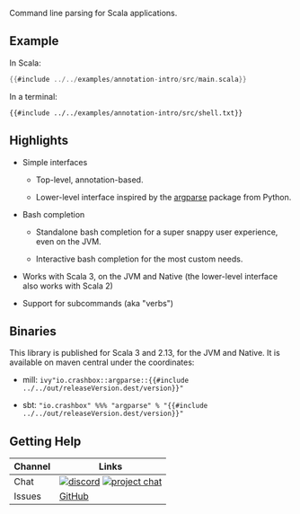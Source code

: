 Command line parsing for Scala applications.

## Example

In Scala:

```scala
{{#include ../../examples/annotation-intro/src/main.scala}}
```

In a terminal:

```
{{#include ../../examples/annotation-intro/src/shell.txt}}
```

## Highlights

- Simple interfaces

  - Top-level, annotation-based.

  - Lower-level interface inspired by the
    [argparse](https://docs.python.org/3/library/argparse.html) package from Python.

- Bash completion

  - Standalone bash completion for a super snappy user experience, even on the
    JVM.

  - Interactive bash completion for the most custom needs.

- Works with Scala 3, on the JVM and Native (the lower-level interface also
  works with Scala 2)

- Support for subcommands (aka "verbs")

## Binaries

This library is published for Scala 3 and 2.13, for the JVM and Native. It is
available on maven central under the coordinates:

- mill: `ivy"io.crashbox::argparse::{{#include ../../out/releaseVersion.dest/version}}"`

- sbt: `"io.crashbox" %%% "argparse" % "{{#include ../../out/releaseVersion.dest/version}}"`


## Getting Help

| Channel | Links |
|---------|-------|
| Chat | [![discord](https://img.shields.io/badge/chat-discord-blue)](https://discord.gg/usj9DC8FDN) [![project chat](https://img.shields.io/badge/zulip-join_chat-brightgreen.svg)](https://crashbox.zulipchat.com/#narrow/stream/330744-argparse) |
| Issues | [GitHub](https://github.com/jodersky/scala-argparse/issues) |
